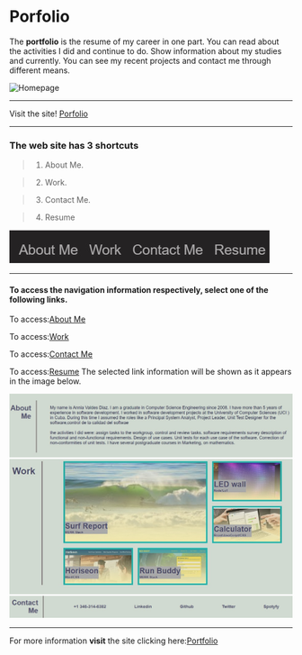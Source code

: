 
# Porfolio

The **portfolio** is the resume of my career in one part. You can read about the activities I did and continue to do. Show information about my studies and currently. You can see my recent projects and contact me through different means.




 ![Homepage](/assets/images/website-homepage.png)
 _____________________________________________________________________
 Visit the site! [Porfolio](https://anniavd.github.io/Horiseon/)

____________________________
### The web site has  3 shortcuts

> 1. About Me. 
 
> 2. Work.

> 3. Contact Me.

> 4. Resume



 ![Image with the link of the site navigation](/assets/images/navegation.jpg)
 ______________________________________________________________
#### To access the navigation information respectively, select one of the following links.

To access:[About Me](https://anniavd.github.io/Horiseon/#search-engine-optimization)

To access:[Work](https://anniavd.github.io/Horiseon/#online-reputation-management)

To access:[Contact Me](https://anniavd.github.io/Horiseon/#social-media-marketing)

To access:[Resume](https://anniavd.github.io/Horiseon/#social-media-marketing)
The selected link information will be shown as it appears in the image below.

![1 images with their respective information of each link of the site navigation](/assets/images/section-about.jpg)
![1 images with their respective information of each link of the site navigation](/assets/images/section-work1.jpg)
![1 images with their respective information of each link of the site navigation](/assets/images/section-contact.jpg)




__________________________________________________________________________________

For more information **visit** the site clicking here:[Portfolio](https://anniavd.github.io/Horiseon/)
